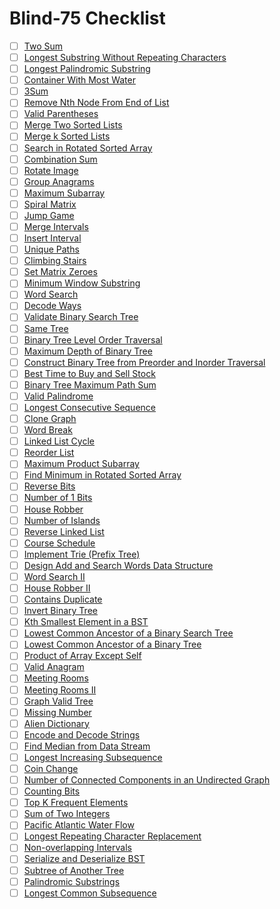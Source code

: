# Blind-75 Checklist

- [ ] [Two Sum](https://leetcode.com/problems/two-sum)
- [ ] [Longest Substring Without Repeating Characters](https://leetcode.com/problems/longest-substring-without-repeating-characters)
- [ ] [Longest Palindromic Substring](https://leetcode.com/problems/longest-palindromic-substring)
- [ ] [Container With Most Water](https://leetcode.com/problems/container-with-most-water)
- [ ] [3Sum](https://leetcode.com/problems/3sum)
- [ ] [Remove Nth Node From End of List](https://leetcode.com/problems/remove-nth-node-from-end-of-list)
- [ ] [Valid Parentheses](https://leetcode.com/problems/valid-parentheses)
- [ ] [Merge Two Sorted Lists](https://leetcode.com/problems/merge-two-sorted-lists)
- [ ] [Merge k Sorted Lists](https://leetcode.com/problems/merge-k-sorted-lists)
- [ ] [Search in Rotated Sorted Array](https://leetcode.com/problems/search-in-rotated-sorted-array)
- [ ] [Combination Sum](https://leetcode.com/problems/combination-sum)
- [ ] [Rotate Image](https://leetcode.com/problems/rotate-image)
- [ ] [Group Anagrams](https://leetcode.com/problems/group-anagrams)
- [ ] [Maximum Subarray](https://leetcode.com/problems/maximum-subarray)
- [ ] [Spiral Matrix](https://leetcode.com/problems/spiral-matrix)
- [ ] [Jump Game](https://leetcode.com/problems/jump-game)
- [ ] [Merge Intervals](https://leetcode.com/problems/merge-intervals)
- [ ] [Insert Interval](https://leetcode.com/problems/insert-interval)
- [ ] [Unique Paths](https://leetcode.com/problems/unique-paths)
- [ ] [Climbing Stairs](https://leetcode.com/problems/climbing-stairs)
- [ ] [Set Matrix Zeroes](https://leetcode.com/problems/set-matrix-zeroes)
- [ ] [Minimum Window Substring](https://leetcode.com/problems/minimum-window-substring)
- [ ] [Word Search](https://leetcode.com/problems/word-search)
- [ ] [Decode Ways](https://leetcode.com/problems/decode-ways)
- [ ] [Validate Binary Search Tree](https://leetcode.com/problems/validate-binary-search-tree)
- [ ] [Same Tree](https://leetcode.com/problems/same-tree)
- [ ] [Binary Tree Level Order Traversal](https://leetcode.com/problems/binary-tree-level-order-traversal)
- [ ] [Maximum Depth of Binary Tree](https://leetcode.com/problems/maximum-depth-of-binary-tree)
- [ ] [Construct Binary Tree from Preorder and Inorder Traversal](https://leetcode.com/problems/construct-binary-tree-from-preorder-and-inorder-traversal)
- [ ] [Best Time to Buy and Sell Stock](https://leetcode.com/problems/best-time-to-buy-and-sell-stock)
- [ ] [Binary Tree Maximum Path Sum](https://leetcode.com/problems/binary-tree-maximum-path-sum)
- [ ] [Valid Palindrome](https://leetcode.com/problems/valid-palindrome)
- [ ] [Longest Consecutive Sequence](https://leetcode.com/problems/longest-consecutive-sequence)
- [ ] [Clone Graph](https://leetcode.com/problems/clone-graph)
- [ ] [Word Break](https://leetcode.com/problems/word-break)
- [ ] [Linked List Cycle](https://leetcode.com/problems/linked-list-cycle)
- [ ] [Reorder List](https://leetcode.com/problems/reorder-list)
- [ ] [Maximum Product Subarray](https://leetcode.com/problems/maximum-product-subarray)
- [ ] [Find Minimum in Rotated Sorted Array](https://leetcode.com/problems/find-minimum-in-rotated-sorted-array)
- [ ] [Reverse Bits](https://leetcode.com/problems/reverse-bits)
- [ ] [Number of 1 Bits](https://leetcode.com/problems/number-of-1-bits)
- [ ] [House Robber](https://leetcode.com/problems/house-robber)
- [ ] [Number of Islands](https://leetcode.com/problems/number-of-islands)
- [ ] [Reverse Linked List](https://leetcode.com/problems/reverse-linked-list)
- [ ] [Course Schedule](https://leetcode.com/problems/course-schedule)
- [ ] [Implement Trie (Prefix Tree)](https://leetcode.com/problems/implement-trie-prefix-tree)
- [ ] [Design Add and Search Words Data Structure](https://leetcode.com/problems/design-add-and-search-words-data-structure)
- [ ] [Word Search II](https://leetcode.com/problems/word-search-ii)
- [ ] [House Robber II](https://leetcode.com/problems/house-robber-ii)
- [ ] [Contains Duplicate](https://leetcode.com/problems/contains-duplicate)
- [ ] [Invert Binary Tree](https://leetcode.com/problems/invert-binary-tree)
- [ ] [Kth Smallest Element in a BST](https://leetcode.com/problems/kth-smallest-element-in-a-bst)
- [ ] [Lowest Common Ancestor of a Binary Search Tree](https://leetcode.com/problems/lowest-common-ancestor-of-a-binary-search-tree)
- [ ] [Lowest Common Ancestor of a Binary Tree](https://leetcode.com/problems/lowest-common-ancestor-of-a-binary-tree)
- [ ] [Product of Array Except Self](https://leetcode.com/problems/product-of-array-except-self)
- [ ] [Valid Anagram](https://leetcode.com/problems/valid-anagram)
- [ ] [Meeting Rooms](https://leetcode.com/problems/meeting-rooms)
- [ ] [Meeting Rooms II](https://leetcode.com/problems/meeting-rooms-ii)
- [ ] [Graph Valid Tree](https://leetcode.com/problems/graph-valid-tree)
- [ ] [Missing Number](https://leetcode.com/problems/missing-number)
- [ ] [Alien Dictionary](https://leetcode.com/problems/alien-dictionary)
- [ ] [Encode and Decode Strings](https://leetcode.com/problems/encode-and-decode-strings)
- [ ] [Find Median from Data Stream](https://leetcode.com/problems/find-median-from-data-stream)
- [ ] [Longest Increasing Subsequence](https://leetcode.com/problems/longest-increasing-subsequence)
- [ ] [Coin Change](https://leetcode.com/problems/coin-change)
- [ ] [Number of Connected Components in an Undirected Graph](https://leetcode.com/problems/number-of-connected-components-in-an-undirected-graph)
- [ ] [Counting Bits](https://leetcode.com/problems/counting-bits)
- [ ] [Top K Frequent Elements](https://leetcode.com/problems/top-k-frequent-elements)
- [ ] [Sum of Two Integers](https://leetcode.com/problems/sum-of-two-integers)
- [ ] [Pacific Atlantic Water Flow](https://leetcode.com/problems/pacific-atlantic-water-flow)
- [ ] [Longest Repeating Character Replacement](https://leetcode.com/problems/longest-repeating-character-replacement)
- [ ] [Non-overlapping Intervals](https://leetcode.com/problems/non-overlapping-intervals)
- [ ] [Serialize and Deserialize BST](https://leetcode.com/problems/serialize-and-deserialize-bst)
- [ ] [Subtree of Another Tree](https://leetcode.com/problems/subtree-of-another-tree)
- [ ] [Palindromic Substrings](https://leetcode.com/problems/palindromic-substrings)
- [ ] [Longest Common Subsequence](https://leetcode.com/problems/longest-common-subsequence)
